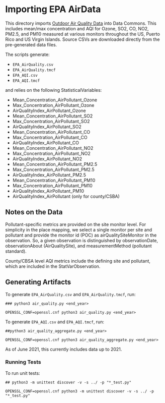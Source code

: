 # Importing EPA AirData
This directory imports [Outdoor Air Quality Data](https://aqs.epa.gov/aqsweb/airdata/download_files.html) into Data Commons. This includes mean/max concentration and AQI for Ozone, SO2, CO, NO2, PM2.5, and PM10 measured at various monitors throughout the  US, Puerto Rico and US Virgin Islands. Source CSVs are downloaded directly from the pre-generated data files.

The scripts generate:
- `EPA_AirQuality.csv`
- `EPA_AirQuality.tmcf`
- `EPA_AQI.csv`
- `EPA_AQI.tmcf`

and relies on the following StatisticalVariables:
- Mean_Concentration_AirPollutant_Ozone
- Max_Concentration_AirPollutant_Ozone
- AirQualityIndex_AirPollutant_Ozone
- Mean_Concentration_AirPollutant_SO2
- Max_Concentration_AirPollutant_SO2
- AirQualityIndex_AirPollutant_SO2
- Mean_Concentration_AirPollutant_CO
- Max_Concentration_AirPollutant_CO
- AirQualityIndex_AirPollutant_CO
- Mean_Concentration_AirPollutant_NO2
- Max_Concentration_AirPollutant_NO2
- AirQualityIndex_AirPollutant_NO2
- Mean_Concentration_AirPollutant_PM2.5
- Max_Concentration_AirPollutant_PM2.5
- AirQualityIndex_AirPollutant_PM2.5
- Mean_Concentration_AirPollutant_PM10
- Max_Concentration_AirPollutant_PM10
- AirQualityIndex_AirPollutant_PM10
- AirQualityIndex_AirPollutant (only for county/CSBA)

## Notes on the Data
Pollutant-specific metrics are provided on the site monitor level. For simplicity in the place mapping, we select a single monitor per site and pollutant and provide the monitor id (POC) as airQualitySiteMonitor in the observation. So, a given observation is distinguished by observationDate, observationAbout (AirQualitySite), and measurementMethod (pollutant standard).

County/CBSA level AQI metrics include the defining site and pollutant, which are included in the StatVarObservation.

## Generating Artifacts
To generate `EPA_AirQuality.csv` and `EPA_AirQuality.tmcf`, run:
```
### python3 air_quality.py <end_year>

OPENSSL_CONF=openssl.cnf python3 air_quality.py <end_year>

```
To generate `EPA_AQI.csv` and `EPA_AQI.tmcf`, run:
```
##python3 air_quality_aggregate.py <end_year>

OPENSSL_CONF=openssl.cnf python3 air_quality_aggregate.py <end_year>

```
As of June 2021, this currently includes data up to 2021.

### Running Tests
To run unit tests:
```
## python3 -m unittest discover -v -s ../ -p "*_test.py"

OPENSSL_CONF=openssl.cnf python3 -m unittest discover -v -s ../ -p "*_test.py"

```
